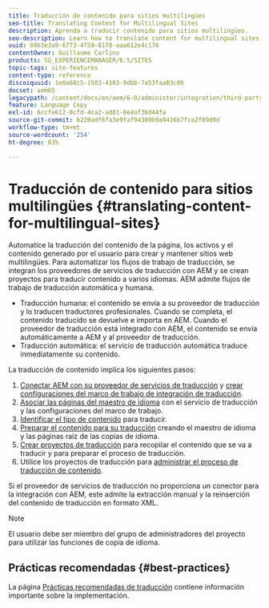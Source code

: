 ```yaml
---
title: Traducción de contenido para sitios multilingües
seo-title: Translating Content for Multilingual Sites
description: Aprenda a traducir contenido para sitios multilingües.
seo-description: Learn how to translate content for multilingual sites.
uuid: 69b3e3a9-6773-4759-8178-aaa612e4c170
contentOwner: Guillaume Carlino
products: SG_EXPERIENCEMANAGER/6.5/SITES
topic-tags: site-features
content-type: reference
discoiquuid: 1e0a68c5-1583-4103-9dbb-7a53faa03c06
docset: aem65
legacypath: /content/docs/en/aem/6-0/administer/integration/third-party-services/machine-translation
feature: Language Copy
exl-id: 6ccfe612-8cfd-4ca2-ad01-8e4af36d44fa
source-git-commit: b220adf6fa3e9faf94389b9a9416b7fca2f89d9d
workflow-type: tm+mt
source-wordcount: '254'
ht-degree: 83%

---
```


# Traducción de contenido para sitios multilingües {#translating-content-for-multilingual-sites}

Automatice la traducción del contenido de la página, los activos y el contenido generado por el usuario para crear y mantener sitios web multilingües. Para automatizar los flujos de trabajo de traducción, se integran los proveedores de servicios de traducción con AEM y se crean proyectos para traducir contenido a varios idiomas. AEM admite flujos de trabajo de traducción automática y humana.

* Traducción humana: el contenido se envía a su proveedor de traducción y lo traducen traductores profesionales. Cuando se completa, el contenido traducido se devuelve e importa en AEM. Cuando el proveedor de traducción está integrado con AEM, el contenido se envía automáticamente a AEM y al proveedor de traducción.
* Traducción automática: el servicio de traducción automática traduce inmediatamente su contenido.

La traducción de contenido implica los siguientes pasos:

1. [Conectar AEM con su proveedor de servicios de traducción](/help/sites-administering/tc-tic.md#connecting-to-a-translation-service-provider) y [crear configuraciones del marco de trabajo de integración de traducción](/help/sites-administering/tc-tic.md).
1. [Asociar las páginas del maestro de idioma](/help/sites-administering/tc-tic.md#configuring-pages-for-translation) con el servicio de traducción y las configuraciones del marco de trabajo.
1. [Identificar el tipo de contenido](/help/sites-administering/tc-rules.md) para traducir.
1. [Preparar el contenido para su traducción](/help/sites-administering/tc-prep.md) creando el maestro de idioma y las páginas raíz de las copias de idioma.
1. [Crear proyectos de traducción](/help/sites-administering/tc-manage.md) para recopilar el contenido que se va a traducir y para preparar el proceso de traducción.
1. Utilice los proyectos de traducción para [administrar el proceso de traducción de contenido](/help/sites-administering/tc-manage.md).

Si el proveedor de servicios de traducción no proporciona un conector para la integración con AEM, este admite la extracción manual y la reinserción del contenido de traducción en formato XML.

>[!NOTE]
>
>El usuario debe ser miembro del grupo de administradores del proyecto para utilizar las funciones de copia de idioma.

## Prácticas recomendadas   {#best-practices}

La página [Prácticas recomendadas de traducción](/help/sites-administering/tc-bp.md) contiene información importante sobre la implementación.
